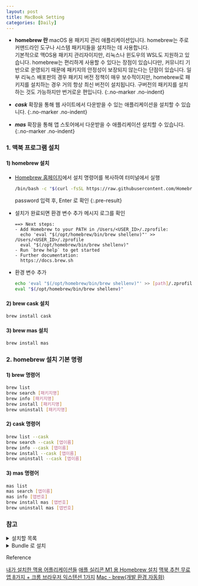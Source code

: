 ```yaml
---
layout: post 
title: MacBook Setting
categories: [Daily]
---
```


- **homebrew 란** macOS 용 패키지 관리 애플리케이션입니다. homebrew는 주로 커맨드라인 도구나 시스템 패키지들을 설치하는 데 사용합니다.   
  기본적으로 맥OS용 패키지 관리자이지만, 리눅스나 윈도우의 WSL도 지원하고 있습니다. homebrew는 편리하게 사용할 수 있다는 장점이 있습니다만, 커뮤니티 기반으로 운영되기 때문에 패키지의 안정성이 보장되지 않는다는 단점이 있습니다. 일부 리눅스 배포판의 경우 패키지 버전 정책이 매우 보수적이지만, homebrew로 패키지를 설치하는 경우 거의 항상 최신 버전이 설치됩니다. 구버전의 패키지를 설치하는 것도 가능하지만 번거로운 편입니다.
{:.no-marker .no-indent}

- ***cask*** 확장을 통해 웹 사이트에서 다운받을 수 있는 애플리케이션을 설치할 수 있습니다.
{:.no-marker .no-indent}
- ***mas*** 확장을 통해 앱 스토어에서 다운받을 수 애플리케이션 설치할 수 있습니다.
{:.no-marker .no-indent}

### 1. 맥북 프로그램 설치

#### 1) homebrew 설치
- [Homebrew 홈페이지](https://brew.sh/index_ja)에서 설치 명령어를 복사하여 터미널에서 실행

   ```bash
   /bin/bash -c "$(curl -fsSL https://raw.githubusercontent.com/Homebrew/install/master/install.sh)"
   ```
  password 입력 후, Enter 로 확인
  {:.pre-result}

- 설치가 완료되면 환경 변수 추가 메시지 로그를 확인

  ```text
  ==> Next steps:
  - Add Homebrew to your PATH in /Users/<USER_ID>/.zprofile:
    echo 'eval "$(/opt/homebrew/bin/brew shellenv)"' >> /Users/<USER_ID>/.zprofile
    eval "$(/opt/homebrew/bin/brew shellenv)"
  - Run `brew help` to get started
  - Further documentation:
    https://docs.brew.sh
  ```
  
- 환경 변수 추가

  ```bash
  echo 'eval "$(/opt/homebrew/bin/brew shellenv)"' >> [path]/.zprofile
  eval "$(/opt/homebrew/bin/brew shellenv)"
  ```

#### 2) brew cask 설치
```bash
brew install cask 
```

#### 3) brew mas 설치
```bash
brew install mas 
```

### 2. homebrew 설치 기본 명령

#### 1) brew 명령어
```bash
brew list
brew search [패키지명]
brew info [패키지명]
brew install [패키지명]
brew uninstall [패키지명]
```

#### 2) cask 명령어
```bash
brew list --cask
brew search --cask [앱이름]
brew info --cask [앱이름]
brew install --cask [앱이름]
brew uninstall --cask [앱이름]
```

#### 3) mas 명령어
```bash
mas list
mas search [앱이름]
mas info [앱번호]
brew install mas [앱번호]
brew uninstall mas [앱번호]
```

### 참고
<details>
<summary>설치할 목록</summary>
<div markdown="1">
- brew
  - [x] java
  - [x] git
  - [x] gradle
  - [x] jq : 커맨드라인 JSON 프로세서
  - [x] tree : tree 명령어
- cask
  - [x] chrome
  - [x] slack
  - [x] docker
  - [x] source tree
  - [x] intellij-idea
  - [x] vscode
  - [x] iterm2
  - [x] Spectacle : 화면 분할
  - [x] Karabiner-Elements : 한/영키
  - [x] Alfred : 검색
  - [x] kap : 화면 기록
- mas
  - [x] OneDrive  
  - [x] Excel  
  - [x] Word  
  - [x] Power point
  - [x] Todo
  - [x] kakaotalk
  - [x] Joli of Caffeine : 절전 모드 시간 설정
</div>
</details>

<details>
<summary>Bundle 로 설치</summary>
<div markdown="1">
- brew file 생성 및 실행

  ```bash
  cd ~
  
  # 생성
  brew bundle dump
  
  # 덮어 씌우기
  brew bundle -f dump
  
  # 파일 확인
  cat BrewFile
  
  # 실행
  brew bundle
  ```

</div>
</details>


<div class="post-reference">
  <p>Reference</p>
  <a href="https://youngmind.tistory.com/entry/내가-설치한-맥용-어플리케이션들">내가 설치한 맥용 어플리케이션들</a>
  <a href="https://www.lainyzine.com/ko/article/how-to-install-homebrew-for-m1-apple-silicon">애플 실리콘 M1 용 Homebrew 설치</a>
  <a href="https://www.youtube.com/watch?v=JtduKIxBn4w&t=292s">맥북 추천 무료 앱 8가지 + 크롬 브라우저 익스텐션 1가지</a>
  <a href="https://velog.io/@ruddms936/Mac-brew">Mac - brew(개발 환경 자동화)</a>
</div>
